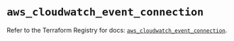 # `aws_cloudwatch_event_connection`

Refer to the Terraform Registry for docs: [`aws_cloudwatch_event_connection`](https://registry.terraform.io/providers/hashicorp/aws/5.60.0/docs/resources/cloudwatch_event_connection).
